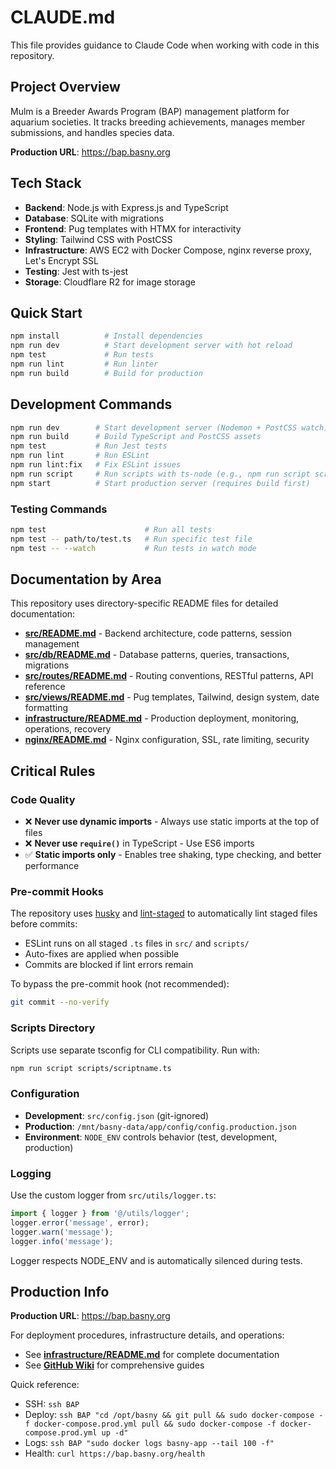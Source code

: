 # CLAUDE.md

This file provides guidance to Claude Code when working with code in this repository.

## Project Overview

Mulm is a Breeder Awards Program (BAP) management platform for aquarium societies. It tracks breeding achievements, manages member submissions, and handles species data.

**Production URL**: https://bap.basny.org

## Tech Stack

- **Backend**: Node.js with Express.js and TypeScript
- **Database**: SQLite with migrations
- **Frontend**: Pug templates with HTMX for interactivity
- **Styling**: Tailwind CSS with PostCSS
- **Infrastructure**: AWS EC2 with Docker Compose, nginx reverse proxy, Let's Encrypt SSL
- **Testing**: Jest with ts-jest
- **Storage**: Cloudflare R2 for image storage

## Quick Start

```bash
npm install          # Install dependencies
npm run dev          # Start development server with hot reload
npm test             # Run tests
npm run lint         # Run linter
npm run build        # Build for production
```

## Development Commands

```bash
npm run dev        # Start development server (Nodemon + PostCSS watch)
npm run build      # Build TypeScript and PostCSS assets
npm test           # Run Jest tests
npm run lint       # Run ESLint
npm run lint:fix   # Fix ESLint issues
npm run script     # Run scripts with ts-node (e.g., npm run script scripts/example.ts)
npm start          # Start production server (requires build first)
```

### Testing Commands

```bash
npm test                      # Run all tests
npm test -- path/to/test.ts   # Run specific test file
npm test -- --watch           # Run tests in watch mode
```

## Documentation by Area

This repository uses directory-specific README files for detailed documentation:

- **[src/README.md](src/README.md)** - Backend architecture, code patterns, session management
- **[src/db/README.md](src/db/README.md)** - Database patterns, queries, transactions, migrations
- **[src/routes/README.md](src/routes/README.md)** - Routing conventions, RESTful patterns, API reference
- **[src/views/README.md](src/views/README.md)** - Pug templates, Tailwind, design system, date formatting
- **[infrastructure/README.md](infrastructure/README.md)** - Production deployment, monitoring, operations, recovery
- **[nginx/README.md](nginx/README.md)** - Nginx configuration, SSL, rate limiting, security

## Critical Rules

### Code Quality

- ❌ **Never use dynamic imports** - Always use static imports at the top of files
- ❌ **Never use `require()`** in TypeScript - Use ES6 imports
- ✅ **Static imports only** - Enables tree shaking, type checking, and better performance

### Pre-commit Hooks

The repository uses [husky](https://github.com/typicode/husky) and [lint-staged](https://github.com/okonet/lint-staged) to automatically lint staged files before commits:

- ESLint runs on all staged `.ts` files in `src/` and `scripts/`
- Auto-fixes are applied when possible
- Commits are blocked if lint errors remain

To bypass the pre-commit hook (not recommended):
```bash
git commit --no-verify
```

### Scripts Directory

Scripts use separate tsconfig for CLI compatibility. Run with:

```bash
npm run script scripts/scriptname.ts
```

### Configuration

- **Development**: `src/config.json` (git-ignored)
- **Production**: `/mnt/basny-data/app/config/config.production.json`
- **Environment**: `NODE_ENV` controls behavior (test, development, production)

### Logging

Use the custom logger from `src/utils/logger.ts`:

```typescript
import { logger } from '@/utils/logger';
logger.error('message', error);
logger.warn('message');
logger.info('message');
```

Logger respects NODE_ENV and is automatically silenced during tests.

## Production Info

**Production URL**: https://bap.basny.org

For deployment procedures, infrastructure details, and operations:
- See **[infrastructure/README.md](infrastructure/README.md)** for complete documentation
- See **[GitHub Wiki](https://github.com/jra3/mulm/wiki)** for comprehensive guides

Quick reference:
- SSH: `ssh BAP`
- Deploy: `ssh BAP "cd /opt/basny && git pull && sudo docker-compose -f docker-compose.prod.yml pull && sudo docker-compose -f docker-compose.prod.yml up -d"`
- Logs: `ssh BAP "sudo docker logs basny-app --tail 100 -f"`
- Health: `curl https://bap.basny.org/health`
